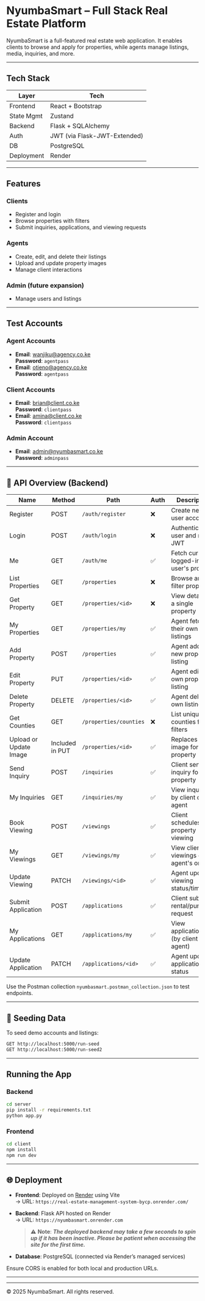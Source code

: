# NyumbaSmart – Full Stack Real Estate Platform

NyumbaSmart is a full-featured real estate web application. It enables clients to browse and apply for properties, while agents manage listings, media, inquiries, and more.

---

## Tech Stack

| Layer        | Tech                            |
|--------------|----------------------------------|
| Frontend     | React + Bootstrap               |
| State Mgmt   | Zustand                         |
| Backend      | Flask + SQLAlchemy              |
| Auth         | JWT (via Flask-JWT-Extended)    |
| DB           | PostgreSQL                      |
| Deployment   | Render                          |

---

## Features

###  Clients
- Register and login
- Browse properties with filters
- Submit inquiries, applications, and viewing requests

###  Agents
- Create, edit, and delete their listings
- Upload and update property images
- Manage client interactions

###  Admin (future expansion)
- Manage users and listings

---

##  Test Accounts

###  Agent Accounts
- **Email**: wanjiku@agency.co.ke  
  **Password**: `agentpass`
- **Email**: otieno@agency.co.ke  
  **Password**: `agentpass`

###  Client Accounts
- **Email**: brian@client.co.ke  
  **Password**: `clientpass`
- **Email**: amina@client.co.ke  
  **Password**: `clientpass`

###  Admin Account
- **Email**: admin@nyumbasmart.co.ke  
  **Password**: `adminpass`

---

## 📄 API Overview (Backend)
| Name                   | Method                             | Path                   | Auth                            | Description                              |
| ---------------------- | ---------------------------------- | ---------------------- | ------------------------------- | ---------------------------------------- |
| Register               | POST                               | `/auth/register`       | ❌                               | Create new user account                  |
| Login                  | POST                               | `/auth/login`          | ❌                               | Authenticate user and return JWT         |
| Me                     | GET                                | `/auth/me`             | ✅                               | Fetch currently logged-in user's profile |
| List Properties        | GET                                | `/properties`          | ❌                               | Browse and filter properties             |
| Get Property           | GET                                | `/properties/<id>`     | ❌                               | View details of a single property        |
| My Properties          | GET                                | `/properties/my`       | ✅                               | Agent fetches their own listings         |
| Add Property           | POST                               | `/properties`          | ✅                               | Agent adds new property listing          |
| Edit Property          | PUT                                | `/properties/<id>`     | ✅                               | Agent edits own property listing         |
| Delete Property        | DELETE                             | `/properties/<id>`     | ✅                               | Agent deletes own listing                |
| Get Counties           | GET                                | `/properties/counties` | ❌                               | List unique counties for filters         |
| Upload or Update Image | Included in PUT                    |`/properties/<id>`       | ✅                               | Replaces image for the property          |
| Send Inquiry           | POST                               | `/inquiries`           | ✅                               | Client sends inquiry for property        |
| My Inquiries           | GET                                | `/inquiries/my`        | ✅                               | View inquiries by client or to agent     |
| Book Viewing           | POST                               | `/viewings`            | ✅                               | Client schedules property viewing        |
| My Viewings            | GET                                | `/viewings/my`         | ✅                               | View client's viewings or agent's ones   |
| Update Viewing         | PATCH                              | `/viewings/<id>`       | ✅                               | Agent updates viewing status/time        |
| Submit Application     | POST                               | `/applications`        | ✅                               | Client submits rental/purchase request   |
| My Applications        | GET                                | `/applications/my`     | ✅                               | View applications (by client or agent)   |
| Update Application     | PATCH                              | `/applications/<id>`   | ✅                               | Agent updates application status         |


Use the Postman collection `nyumbasmart.postman_collection.json` to test endpoints.

---

## 🧬 Seeding Data

To seed demo accounts and listings:

```bash
GET http://localhost:5000/run-seed
GET http://localhost:5000/run-seed2
```

---

##  Running the App

### Backend

```bash
cd server
pip install -r requirements.txt
python app.py
```

### Frontend

```bash
cd client
npm install
npm run dev
```

---

## 🌐 Deployment

- **Frontend**: Deployed on [Render](https://render.com) using Vite  
  → URL: `https://real-estate-management-system-bycp.onrender.com/`

- **Backend**: Flask API hosted on Render  
  → URL: `https://nyumbasmart.onrender.com`

  > ⚠️ **Note**: ***The deployed backend may take a few seconds to spin up if it has been inactive. Please be patient when accessing the site for the first time.***

- **Database**: PostgreSQL (connected via Render’s managed services)



Ensure CORS is enabled for both local and production URLs.

---


---

© 2025 NyumbaSmart. All rights reserved.
